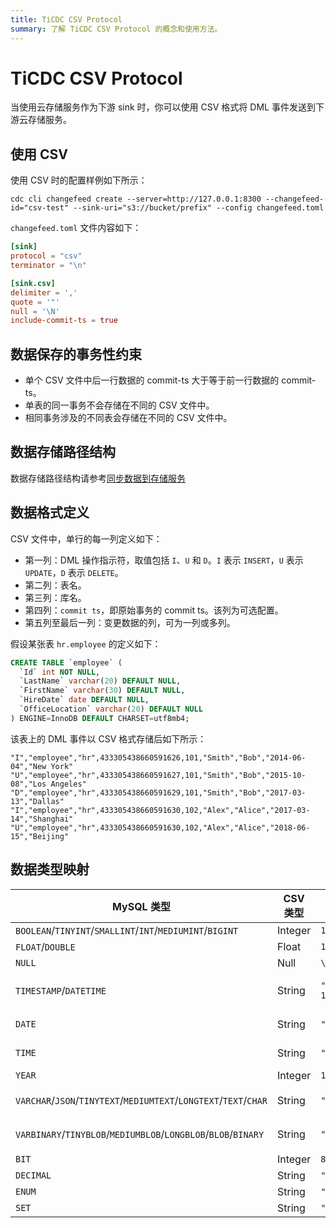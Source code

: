 ```yaml
---
title: TiCDC CSV Protocol
summary: 了解 TiCDC CSV Protocol 的概念和使用方法。
---
```


# TiCDC CSV Protocol

当使用云存储服务作为下游 sink 时，你可以使用 CSV 格式将 DML 事件发送到下游云存储服务。

## 使用 CSV

使用 CSV 时的配置样例如下所示：

```shell
cdc cli changefeed create --server=http://127.0.0.1:8300 --changefeed-id="csv-test" --sink-uri="s3://bucket/prefix" --config changefeed.toml
```

`changefeed.toml` 文件内容如下：

```toml
[sink]
protocol = "csv"
terminator = "\n"

[sink.csv]
delimiter = ','
quote = '"'
null = '\N'
include-commit-ts = true
```

## 数据保存的事务性约束

- 单个 CSV 文件中后一行数据的 commit-ts 大于等于前一行数据的 commit-ts。
- 单表的同一事务不会存储在不同的 CSV 文件中。
- 相同事务涉及的不同表会存储在不同的 CSV 文件中。

## 数据存储路径结构

数据存储路径结构请参考[同步数据到存储服务](/ticdc/ticdc-sink-to-cloud-storage.md#存储路径组织结构)

## 数据格式定义

CSV 文件中，单行的每一列定义如下：

- 第一列：DML 操作指示符，取值包括 `I`、`U` 和 `D`。`I` 表示 `INSERT`，`U` 表示 `UPDATE`，`D` 表示 `DELETE`。
- 第二列：表名。
- 第三列：库名。
- 第四列：`commit ts`，即原始事务的 commit ts。该列为可选配置。
- 第五列至最后一列：变更数据的列，可为一列或多列。

假设某张表 `hr.employee` 的定义如下：

```sql
CREATE TABLE `employee` (
  `Id` int NOT NULL,
  `LastName` varchar(20) DEFAULT NULL,
  `FirstName` varchar(30) DEFAULT NULL,
  `HireDate` date DEFAULT NULL,
  `OfficeLocation` varchar(20) DEFAULT NULL
) ENGINE=InnoDB DEFAULT CHARSET=utf8mb4;
```

该表上的 DML 事件以 CSV 格式存储后如下所示：

```
"I","employee","hr",433305438660591626,101,"Smith","Bob","2014-06-04","New York"
"U","employee","hr",433305438660591627,101,"Smith","Bob","2015-10-08","Los Angeles"
"D","employee","hr",433305438660591629,101,"Smith","Bob","2017-03-13","Dallas"
"I","employee","hr",433305438660591630,102,"Alex","Alice","2017-03-14","Shanghai"
"U","employee","hr",433305438660591630,102,"Alex","Alice","2018-06-15","Beijing"
```

## 数据类型映射

| MySQL 类型                                                          | CSV 类型  | 示例                             | 描述                            |
|-------------------------------------------------------------------|---------|--------------------------------|-------------------------------|
| `BOOLEAN`/`TINYINT`/`SMALLINT`/`INT`/`MEDIUMINT`/`BIGINT`         | Integer | `123`                          | -                             |
| `FLOAT`/`DOUBLE`                                                  | Float   | `153.123`                      | -                             |
| `NULL`                                                            | Null    | `\N`                           | -                             |
| `TIMESTAMP`/`DATETIME`                                            | String  | `"1973-12-30 15:30:00.123456"` | 格式：`yyyy-MM-dd HH:mm:ss.%06d` |
| `DATE`                                                            | String  | `"2000-01-01"`                 | 格式：`yyyy-MM-dd`               |
| `TIME`                                                            | String  | `"23:59:59"`                   | 格式：`HH:mm:ss`                 |
| `YEAR`                                                            | Integer | `1970`                         | -                             |
| `VARCHAR`/`JSON`/`TINYTEXT`/`MEDIUMTEXT`/`LONGTEXT`/`TEXT`/`CHAR` | String  | `"test"`                       | 以 UTF-8 编码输出                  |
| `VARBINARY`/`TINYBLOB`/`MEDIUMBLOB`/`LONGBLOB`/`BLOB`/`BINARY`    | String  | `"6Zi/5pav"`                   | 以 Base64 编码输出                 |
| `BIT`                                                             | Integer | `81`                           | -                             |
| `DECIMAL`                                                         | String  | `"129012.1230000"`             | -                             |
| `ENUM`                                                            | String  | `"a"`                          | -                             |
| `SET`                                                             | String  | `"a,b"`                        | -                             |
